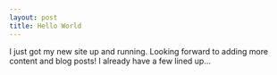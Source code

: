 ```yaml
---
layout: post
title: Hello World
---
```


I just got my new site up and running. Looking forward to adding more content and blog posts! I already have a few lined up...